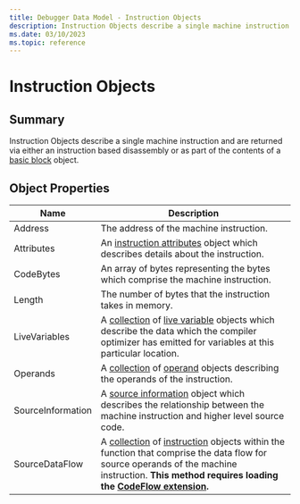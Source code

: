 ```yaml
---
title: Debugger Data Model - Instruction Objects
description: Instruction Objects describe a single machine instruction.
ms.date: 03/10/2023
ms.topic: reference
---
```

# Instruction Objects

## Summary

Instruction Objects describe a single machine instruction and are returned via either an instruction based disassembly or as part of the contents of a [basic block](dbgmodel-object-basic-block.md) object.

## Object Properties

|Name|Description|
|--- |--- |
|Address|The address of the machine instruction.|
|Attributes|An [instruction attributes](dbgmodel-object-instruction-attributes.md) object which describes details about the instruction.|
|CodeBytes|An array of bytes representing the bytes which comprise the machine instruction.|
|Length|The number of bytes that the instruction takes in memory.|
|LiveVariables|A [collection](dbgmodel-namespace-collections.md) of [live variable](dbgmodel-object-live-variable.md) objects which describe the data which the compiler optimizer has emitted for variables at this particular location.|
|Operands|A [collection](dbgmodel-namespace-collections.md) of [operand](dbgmodel-object-operand.md) objects describing the operands of the instruction.|
|SourceInformation|A [source information](dbgmodel-object-source-information.md) object which describes the relationship between the machine instruction and higher level source code.|
|SourceDataFlow|A [collection](dbgmodel-namespace-collections.md) of [instruction](dbgmodel-object-instruction.md) objects within the function that comprise the data flow for source operands of the machine instruction. **This method requires loading the [CodeFlow extension](https://github.com/Microsoft/WinDbg-Samples/tree/master/CodeFlow).**|
